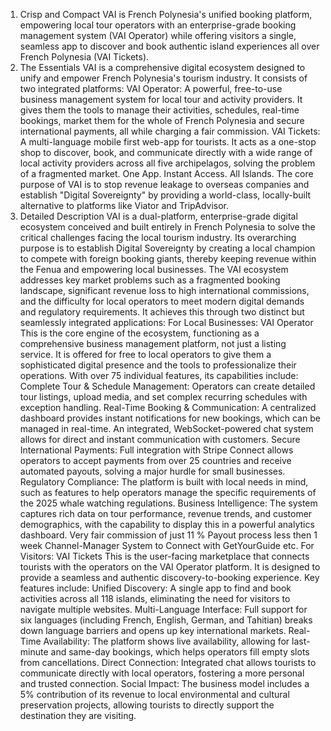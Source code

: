 1. Crisp and Compact
VAI is French Polynesia's unified booking platform, empowering local tour operators with an enterprise-grade booking management system (VAI Operator) while offering visitors a single, seamless app to discover and book authentic island experiences all over French Polynesia (VAI Tickets).
2. The Essentials
VAI is a comprehensive digital ecosystem designed to unify and empower French Polynesia's tourism industry. It consists of two integrated platforms:
VAI Operator: A powerful, free-to-use business management system for local tour and activity providers. It gives them the tools to manage their activities, schedules, real-time bookings, market them for the whole of French Polynesia and secure international payments, all while charging a fair commission.
VAI Tickets: A multi-language mobile first web-app for tourists. It acts as a one-stop shop to discover, book, and communicate directly with a wide range of local activity providers across all five archipelagos, solving the problem of a fragmented market. One App. Instant Access. All Islands.
The core purpose of VAI is to stop revenue leakage to overseas companies and establish "Digital Sovereignty" by providing a world-class, locally-built alternative to platforms like Viator and TripAdvisor.
3. Detailed Description
VAI is a dual-platform, enterprise-grade digital ecosystem conceived and built entirely in French Polynesia to solve the critical challenges facing the local tourism industry. Its overarching purpose is to establish Digital Sovereignty by creating a local champion to compete with foreign booking giants, thereby keeping revenue within the Fenua and empowering local businesses.
The VAI ecosystem addresses key market problems such as a fragmented booking landscape, significant revenue loss to high international commissions, and the difficulty for local operators to meet modern digital demands and regulatory requirements. It achieves this through two distinct but seamlessly integrated applications:
For Local Businesses: VAI Operator
This is the core engine of the ecosystem, functioning as a comprehensive business management platform, not just a listing service. It is offered for free to local operators to give them a sophisticated digital presence and the tools to professionalize their operations. With over 75 individual features, its capabilities include:
Complete Tour & Schedule Management: Operators can create detailed tour listings, upload media, and set complex recurring schedules with exception handling.
Real-Time Booking & Communication: A centralized dashboard provides instant notifications for new bookings, which can be managed in real-time. An integrated, WebSocket-powered chat system allows for direct and instant communication with customers.
Secure International Payments: Full integration with Stripe Connect allows operators to accept payments from over 25 countries and receive automated payouts, solving a major hurdle for small businesses.
Regulatory Compliance: The platform is built with local needs in mind, such as features to help operators manage the specific requirements of the 2025 whale watching regulations.
Business Intelligence: The system captures rich data on tour performance, revenue trends, and customer demographics, with the capability to display this in a powerful analytics dashboard.
Very fair commission of just 11 %
Payout process less then 1 week
Channel-Manager System to Connect with GetYourGuide etc.
For Visitors: VAI Tickets
This is the user-facing marketplace that connects tourists with the operators on the VAI Operator platform. It is designed to provide a seamless and authentic discovery-to-booking experience. Key features include:
Unified Discovery: A single app to find and book activities across all 118 islands, eliminating the need for visitors to navigate multiple websites.
Multi-Language Interface: Full support for six languages (including French, English, German, and Tahitian) breaks down language barriers and opens up key international markets.
Real-Time Availability: The platform shows live availability, allowing for last-minute and same-day bookings, which helps operators fill empty slots from cancellations.
Direct Connection: Integrated chat allows tourists to communicate directly with local operators, fostering a more personal and trusted connection.
Social Impact: The business model includes a 5% contribution of its revenue to local environmental and cultural preservation projects, allowing tourists to directly support the destination they are visiting.

